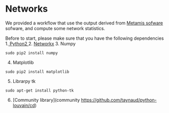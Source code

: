# Networks
We provided a workflow that use the output derived from [Metamis sofware](https://www.ncbi.nlm.nih.gov/pubmed/27887570) sofware, and compute some network statistics. 

Before to start, please make sure that you have the following dependencies 
1.[ Python2  ](https://www.python.org/)
2. [Networkx](https://networkx.github.io/)
3. Numpy 
```
sudo pip2 install numpy 
```
4.  Matplotlib 
```
sudo pip2 install matplotlib
```

5. Librarpy tk 

```
sudo apt-get install python-tk
```
6. [Community library](community https://github.com/taynaud/python-louvain/cd)



